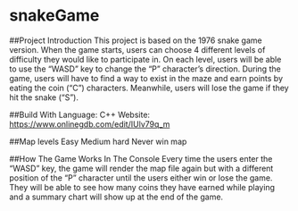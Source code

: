 # snakeGame

##Project Introduction
This project is based on the 1976 snake game version.
When the game starts, users can choose 4 different levels of difficulty they would like to participate in.
On each level, users will be able to use the “WASD” key to change the “P” character’s direction.
During the game, users will have to find a way to exist in the maze and earn points by eating the coin (“C”) characters. Meanwhile, users will lose the game if they hit the snake (“S”).

##Build With
Language: C++
Website: https://www.onlinegdb.com/edit/IUlv79q_m


##Map levels
Easy
Medium
hard
Never win map

##How The Game Works In The Console
Every time the users enter the “WASD” key, the game will render the map file again but with a different position of the “P” character until the users either win or lose the game.
They will be able to see how many coins they have earned while playing and a summary chart will show up at the end of the game.
